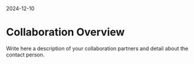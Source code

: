 2024-12-10

# Collaboration Overview

Write here a description of your collaboration partners and detail about the contact person.


